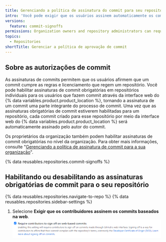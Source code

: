 ```yaml
---
title: Gerenciando a política de assinatura do commit para seu repositório
intro: 'Você pode exigir que os usuários assinem automaticamente os commits que criarem no seu repositório usando a interface web do {% data variables.product.product_name %}.'
versions:
  feature: commit-signoffs
permissions: Organization owners and repository administrators can require all commits to a repository to be signed off by the commit author.
topics:
  - Repositories
shortTitle: Gerenciar a política de aprovação de commit
---
```


## Sobre as autorizações de commit

As assinaturas de commits permitem que os usuários afirmem que um commit cumpre as regras e licenciamento que regem um repositório. Você pode habilitar assinaturas de commit obrigatórias em repositórios individuais para os usuários que fazem commit através da interface web do {% data variables.product.product_location %}, tornando a assinatura de um commit uma parte integrante do processo de commit. Uma vez que as assinaturas obrigatórias de commit estiverem habilitadas para um repositório, cada commit criado para esse repositório por meio da interface web do {% data variables.product.product_location %} será automaticamente assinado pelo autor do commit.

Os proprietários da organização também podem habilitar assinaturas de commit obrigatórias no nível da organização. Para obter mais informações, consulte "[Gerenciando a política de assinatura de commit para a sua organização](/organizations/managing-organization-settings/managing-the-commit-signoff-policy-for-your-organization)".

{% data reusables.repositories.commit-signoffs %}

## Habilitando ou desabilitando as assinaturas obrigatórias de commit para o seu repositório

{% data reusables.repositories.navigate-to-repo %}
{% data reusables.repositories.sidebar-settings %}
1. Selecione **Exigir que os contribuidores assinem os commits baseados na web**. ![Captura de tela dos contribuidores obrigatórios para assinar commits baseados na web](/assets/images/help/repository/require-signoffs.png)
